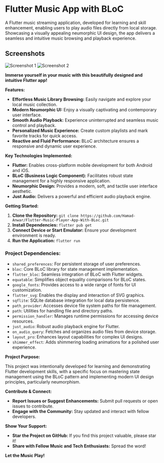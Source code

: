 # Flutter Music App with BLoC

A Flutter music streaming application, developed for learning and skill enhancement, enabling users to play audio files directly from local storage. Showcasing a visually appealing neumorphic UI design, the app delivers a seamless and intuitive music browsing and playback experience.

## Screenshots

<img src="demo.png" alt="Screenshot 1">
<img src="demo1.png" alt="Screenshot 2">

**Immerse yourself in your music with this beautifully designed and intuitive Flutter app!**

**Features:**

* **Effortless Music Library Browsing:** Easily navigate and explore your local music collection.
* **Modern Neumorphic UI:** Enjoy a visually captivating and contemporary user interface.
* **Smooth Audio Playback:** Experience uninterrupted and seamless music control and playback.
* **Personalized Music Experience:** Create custom playlists and mark favorite tracks for quick access.
* **Reactive and Fluid Performance:** BLoC architecture ensures a responsive and dynamic user experience.

**Key Technologies Implemented:**

* **Flutter:** Enables cross-platform mobile development for both Android and iOS.
* **BLoC (Business Logic Component):** Facilitates robust state management for a highly responsive application.
* **Neumorphic Design:** Provides a modern, soft, and tactile user interface aesthetic.
* **Just Audio:** Delivers a powerful and efficient audio playback engine.

**Getting Started:**

1.  **Clone the Repository:** `git clone https://github.com/Hamad-Anwar/Flutter-Music-Player-App-With-BLoc.git`
2.  **Install Dependencies:** `flutter pub get`
3.  **Connect Device or Start Emulator:** Ensure your development environment is ready.
4.  **Run the Application:** `flutter run`

### Project Dependencies:

* `shared_preferences`: For persistent storage of user preferences.
* `bloc`: Core BLoC library for state management implementation.
* `flutter_bloc`: Seamless integration of BLoC with Flutter widgets.
* `equatable`: Simplifies object equality comparisons for BLoC states.
* `google_fonts`: Provides access to a wide range of fonts for UI customization.
* `flutter_svg`: Enables the display and interaction of SVG graphics.
* `sqflite`: SQLite database integration for local data persistence.
* `path_provider`: Accesses device file system paths for file management.
* `path`: Utilities for handling file and directory paths.
* `permission_handler`: Manages runtime permissions for accessing device resources.
* `just_audio`: Robust audio playback engine for Flutter.
* `on_audio_query`: Fetches and organizes audio files from device storage.
* `layout_pro`: Enhances layout capabilities for complex UI designs.
* `shimmer_effect`: Adds shimmering loading animations for a polished user experience.

**Project Purpose:**

This project was intentionally developed for learning and demonstrating Flutter development skills, with a specific focus on mastering state management using the BLoC pattern and implementing modern UI design principles, particularly neumorphism.

**Contribute & Connect:**

* **Report Issues or Suggest Enhancements:** Submit pull requests or open issues to contribute.
* **Engage with the Community:** Stay updated and interact with fellow developers.

**Show Your Support:**

* **Star the Project on GitHub:** If you find this project valuable, please star it!
* **Share with Fellow Music and Tech Enthusiasts:** Spread the word!

**Let the Music Play!**